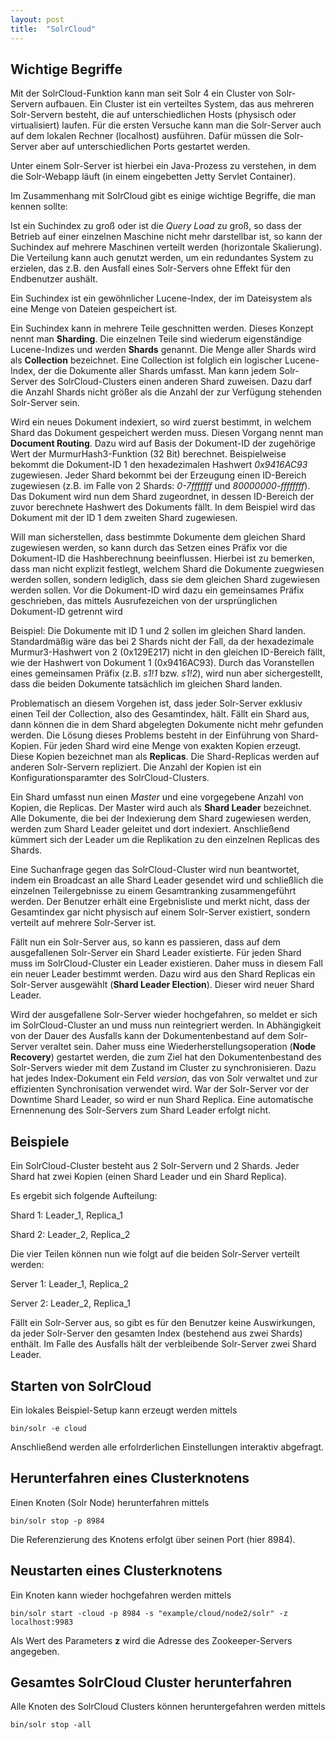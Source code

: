 ```yaml
---
layout: post
title:  "SolrCloud"
---
```


## Wichtige Begriffe

Mit der SolrCloud-Funktion kann man seit Solr 4 ein Cluster von Solr-Servern aufbauen. Ein Cluster ist ein verteiltes System, das aus mehreren Solr-Servern besteht, die auf unterschiedlichen Hosts (physisch oder virtualisiert) laufen. Für die ersten Versuche kann man die Solr-Server auch auf dem lokalen Rechner (localhost) ausführen. Dafür müssen die Solr-Server aber auf unterschiedlichen Ports gestartet werden.

Unter einem Solr-Server ist hierbei ein Java-Prozess zu verstehen, in dem die Solr-Webapp läuft (in einem eingebetten Jetty Servlet Container).

Im Zusammenhang mit SolrCloud gibt es einige wichtige Begriffe, die man kennen sollte:

Ist ein Suchindex zu groß oder ist die *Query Load* zu groß, so dass der Betrieb auf einer einzelnen Maschine nicht mehr darstellbar ist, so kann der Suchindex auf mehrere Maschinen verteilt werden (horizontale Skalierung). Die Verteilung kann auch genutzt werden, um ein redundantes System zu erzielen, das z.B. den Ausfall eines Solr-Servers ohne Effekt für den Endbenutzer aushält.

Ein Suchindex ist ein gewöhnlicher Lucene-Index, der im Dateisystem als eine Menge von Dateien gespeichert ist.

Ein Suchindex kann in mehrere Teile geschnitten werden. Dieses Konzept nennt man **Sharding**. Die einzelnen Teile sind wiederum eigenständige Lucene-Indizes und werden **Shards** genannt. Die Menge aller Shards wird als **Collection** bezeichnet. Eine Collection ist folglich ein logischer Lucene-Index, der die Dokumente aller Shards umfasst. Man kann jedem Solr-Server des SolrCloud-Clusters einen anderen Shard zuweisen. Dazu darf die Anzahl Shards nicht größer als die Anzahl der zur Verfügung stehenden Solr-Server sein.

Wird ein neues Dokument indexiert, so wird zuerst bestimmt, in welchem Shard das Dokument gespeichert werden muss. Diesen Vorgang nennt man **Document Routing**. Dazu wird auf Basis der Dokument-ID der zugehörige Wert der MurmurHash3-Funktion (32 Bit) berechnet. Beispielweise bekommt die Dokument-ID 1 den hexadezimalen Hashwert *0x9416AC93* zugewiesen. Jeder Shard bekommt bei der Erzeugung einen ID-Bereich zugewiesen (z.B. im Falle von 2 Shards: *0-7fffffff* und *80000000-ffffffff*). Das Dokument wird nun dem Shard zugeordnet, in dessen ID-Bereich der zuvor berechnete Hashwert des Dokuments fällt. In dem Beispiel wird das Dokument mit der ID 1 dem zweiten Shard zugewiesen.

Will man sicherstellen, dass bestimmte Dokumente dem gleichen Shard zugewiesen werden, so kann durch das Setzen eines Präfix vor die Dokument-ID die Hashberechnung beeinflussen. Hierbei ist zu bemerken, dass man nicht explizit festlegt, welchem Shard die Dokumente zuegwiesen werden sollen, sondern lediglich, dass sie dem gleichen Shard zugewiesen werden sollen. Vor die Dokument-ID wird dazu ein gemeinsames Präfix geschrieben, das mittels Ausrufezeichen von der ursprünglichen Dokument-ID getrennt wird

Beispiel: Die Dokumente mit ID 1 und 2 sollen im gleichen Shard landen. Standardmäßig wäre das bei 2 Shards nicht der Fall, da der hexadezimale Murmur3-Hashwert von 2 (0x129E217) nicht in den gleichen ID-Bereich fällt, wie der Hashwert von Dokument 1 (0x9416AC93).
Durch das Voranstellen eines gemeinsamen Präfix (z.B. *s1!1* bzw. *s1!2*), wird nun aber sichergestellt, dass die beiden Dokumente tatsächlich im gleichen Shard landen.

Problematisch an diesem Vorgehen ist, dass jeder Solr-Server exklusiv einen Teil der Collection, also des Gesamtindex, hält. Fällt ein Shard aus, dann können die in dem Shard abgelegten Dokumente nicht mehr gefunden werden. Die Lösung dieses Problems besteht in der Einführung von Shard-Kopien. Für jeden Shard wird eine Menge von exakten Kopien erzeugt. Diese Kopien bezeichnet man als **Replicas**. Die Shard-Replicas werden auf anderen Solr-Servern repliziert. Die Anzahl der Kopien ist ein Konfigurationsparamter des SolrCloud-Clusters.

Ein Shard umfasst nun einen *Master* und eine vorgegebene Anzahl von Kopien, die Replicas. Der Master wird auch als **Shard Leader** bezeichnet. Alle Dokumente, die bei der Indexierung dem Shard zugewiesen werden, werden zum Shard Leader geleitet und dort indexiert. Anschließend kümmert sich der Leader um die Replikation zu den einzelnen Replicas des Shards.

Eine Suchanfrage gegen das SolrCloud-Cluster wird nun beantwortet, indem ein Broadcast an alle Shard Leader gesendet wird und schließlich die einzelnen Teilergebnisse zu einem Gesamtranking zusammengeführt werden. Der Benutzer erhält eine Ergebnisliste und merkt nicht, dass der Gesamtindex gar nicht physisch auf einem Solr-Server existiert, sondern verteilt auf mehrere Solr-Server ist.

Fällt nun ein Solr-Server aus, so kann es passieren, dass auf dem ausgefallenen Solr-Server ein Shard Leader existierte. Für jeden Shard muss im SolrCloud-Cluster ein Leader existieren. Daher muss in diesem Fall ein neuer Leader bestimmt werden. Dazu wird aus den Shard Replicas ein Solr-Server ausgewählt (**Shard Leader Election**). Dieser wird neuer Shard Leader.

Wird der ausgefallene Solr-Server wieder hochgefahren, so meldet er sich im SolrCloud-Cluster an und muss nun reintegriert werden. In Abhängigkeit von der Dauer des Ausfalls kann der Dokumentenbestand auf dem Solr-Server veraltet sein. Daher muss eine Wiederherstellungsoperation (**Node Recovery**) gestartet werden, die zum Ziel hat den Dokumentenbestand des Solr-Servers wieder mit dem Zustand im Cluster zu synchronisieren. Dazu hat jedes Index-Dokument ein Feld *_version_*, das von Solr verwaltet und zur effizienten Synchronisation verwendet wird. War der Solr-Server vor der Downtime Shard Leader, so wird er nun Shard Replica. Eine automatische Ernennenung des Solr-Servers zum Shard Leader erfolgt nicht.

## Beispiele

Ein SolrCloud-Cluster besteht aus 2 Solr-Servern und 2 Shards. Jeder Shard hat zwei Kopien (einen Shard Leader und ein Shard Replica).

Es ergebit sich folgende Aufteilung:

Shard 1: Leader_1, Replica_1

Shard 2: Leader_2, Replica_2

Die vier Teilen können nun wie folgt auf die beiden Solr-Server verteilt werden:

Server 1: Leader_1, Replica_2

Server 2: Leader_2, Replica_1

Fällt ein Solr-Server aus, so gibt es für den Benutzer keine Auswirkungen, da jeder Solr-Server den gesamten Index (bestehend aus zwei Shards) enthält. Im Falle des Ausfalls hält der verbleibende Solr-Server zwei Shard Leader.

## Starten von SolrCloud

Ein lokales Beispiel-Setup kann erzeugt werden mittels

````
bin/solr -e cloud
````

Anschließend werden alle erfolrderlichen Einstellungen interaktiv abgefragt.

## Herunterfahren eines Clusterknotens

Einen Knoten (Solr Node) herunterfahren mittels

````
bin/solr stop -p 8984
````

Die Referenzierung des Knotens erfolgt über seinen Port (hier 8984).

## Neustarten eines Clusterknotens

Ein Knoten kann wieder hochgefahren werden mittels

````
bin/solr start -cloud -p 8984 -s "example/cloud/node2/solr" -z localhost:9983
````

Als Wert des Parameters **z** wird die Adresse des Zookeeper-Servers angegeben.

## Gesamtes SolrCloud Cluster herunterfahren

Alle Knoten des SolrCloud Clusters können heruntergefahren werden mittels

````
bin/solr stop -all
````
